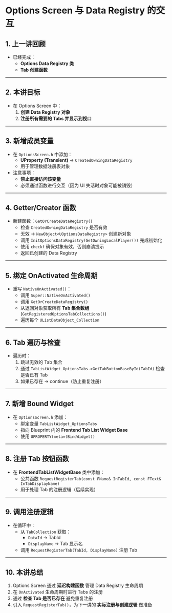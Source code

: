 # Options Screen 与 Data Registry 的交互

## 1. 上一讲回顾

- 已经完成：
  - **Options Data Registry 类**
  - **Tab 创建函数**

------

## 2. 本讲目标

- 在 Options Screen 中：
  1. **创建 Data Registry 对象**
  2. **注册所有需要的 Tabs 并显示到视口**

------

## 3. 新增成员变量

- 在 `OptionsScreen.h` 中添加：
  - **UProperty (Transient)** → `CreatedOwningDataRegistry`
  - 用于管理数据注册表对象
- 注意事项：
  - **禁止直接访问该变量**
  - 必须通过函数进行交互（因为 UI 失活时对象可能被销毁）

------

## 4. Getter/Creator 函数

- 新建函数：`GetOrCreateDataRegistry()`
  - 检查 `CreatedOwningDataRegistry` 是否有效
  - 无效 → `NewObject<UOptionsDataRegistry>` 创建新对象
  - 调用 `InitOptionsDataRegistry(GetOwningLocalPlayer())` 完成初始化
  - 使用 `checkf` 确保对象有效，否则崩溃提示
  - 返回已创建的 Data Registry

------

## 5. 绑定 OnActivated 生命周期

- 重写 `NativeOnActivated()`：
  - 调用 `Super::NativeOnActivated()`
  - 调用 `GetOrCreateDataRegistry()`
  - 从返回对象获取所有 **Tab 集合数组** (`GetRegisteredOptionsTabCollections()`)
  - 遍历每个 `UListDataObject_Collection`

------

## 6. Tab 遍历与检查

- 遍历时：
  1. 跳过无效的 Tab 集合
  2. 通过 `TabListWidget_OptionsTabs->GetTabButtonBaseById(TabId)` 检查是否已有 Tab
  3. 如果已存在 → continue（防止重复注册）

------

## 7. 新增 Bound Widget

- 在 `OptionsScreen.h` 添加：
  - 绑定变量 `TabListWidget_OptionsTabs`
  - 指向 Blueprint 内的 **Frontend Tab List Widget Base**
  - 使用 `UPROPERTY(meta=(BindWidget))`

------

## 8. 注册 Tab 按钮函数

- 在 **FrontendTabListWidgetBase** 类中添加：
  - 公共函数 `RequestRegisterTab(const FName& InTabId, const FText& InTabDisplayName)`
  - 用于处理 Tab 的注册逻辑（后续实现）

------

## 9. 调用注册逻辑

- 在循环中：
  - 从 `TabCollection` 获取：
    - `DataId` → TabId
    - `DisplayName` → Tab 显示名
  - 调用 `RequestRegisterTab(TabId, DisplayName)` 注册 Tab

------

## 10. 本讲总结

1. Options Screen 通过 **延迟构建函数** 管理 Data Registry 生命周期
2. 在 `OnActivated` 生命周期时进行 Tabs 的注册
3. 通过 **检查 Tab 是否已存在** 避免重复注册
4. 引入 `RequestRegisterTab()`，为下一讲的 **实际注册与创建逻辑** 做准备

